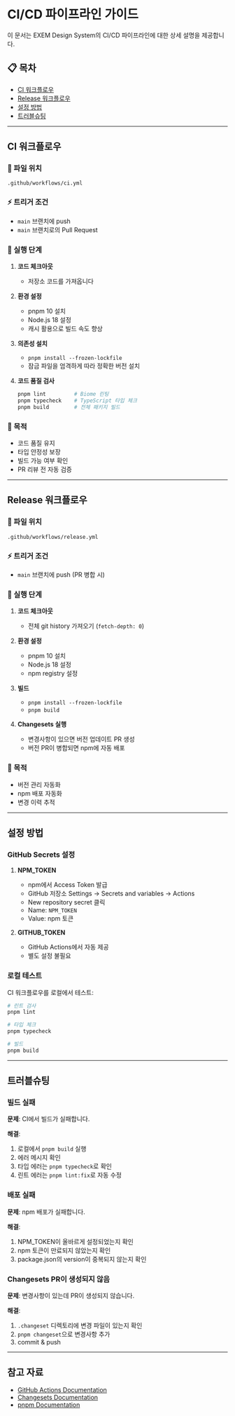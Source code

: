 # CI/CD 파이프라인 가이드

이 문서는 EXEM Design System의 CI/CD 파이프라인에 대한 상세 설명을 제공합니다.

## 📋 목차

- [CI 워크플로우](#ci-워크플로우)
- [Release 워크플로우](#release-워크플로우)
- [설정 방법](#설정-방법)
- [트러블슈팅](#트러블슈팅)

---

## CI 워크플로우

### 📍 파일 위치
`.github/workflows/ci.yml`

### ⚡ 트리거 조건
- `main` 브랜치에 push
- `main` 브랜치로의 Pull Request

### 🔄 실행 단계

1. **코드 체크아웃**
   - 저장소 코드를 가져옵니다

2. **환경 설정**
   - pnpm 10 설치
   - Node.js 18 설정
   - 캐시 활용으로 빌드 속도 향상

3. **의존성 설치**
   - `pnpm install --frozen-lockfile`
   - 잠금 파일을 엄격하게 따라 정확한 버전 설치

4. **코드 품질 검사**
   ```bash
   pnpm lint         # Biome 린팅
   pnpm typecheck    # TypeScript 타입 체크
   pnpm build        # 전체 패키지 빌드
   ```

### 🎯 목적
- 코드 품질 유지
- 타입 안정성 보장
- 빌드 가능 여부 확인
- PR 리뷰 전 자동 검증

---

## Release 워크플로우

### 📍 파일 위치
`.github/workflows/release.yml`

### ⚡ 트리거 조건
- `main` 브랜치에 push (PR 병합 시)

### 🔄 실행 단계

1. **코드 체크아웃**
   - 전체 git history 가져오기 (`fetch-depth: 0`)

2. **환경 설정**
   - pnpm 10 설치
   - Node.js 18 설정
   - npm registry 설정

3. **빌드**
   - `pnpm install --frozen-lockfile`
   - `pnpm build`

4. **Changesets 실행**
   - 변경사항이 있으면 버전 업데이트 PR 생성
   - 버전 PR이 병합되면 npm에 자동 배포

### 🎯 목적
- 버전 관리 자동화
- npm 배포 자동화
- 변경 이력 추적

---

## 설정 방법

### GitHub Secrets 설정

1. **NPM_TOKEN**
   - npm에서 Access Token 발급
   - GitHub 저장소 Settings → Secrets and variables → Actions
   - New repository secret 클릭
   - Name: `NPM_TOKEN`
   - Value: npm 토큰

2. **GITHUB_TOKEN**
   - GitHub Actions에서 자동 제공
   - 별도 설정 불필요

### 로컬 테스트

CI 워크플로우를 로컬에서 테스트:

```bash
# 린트 검사
pnpm lint

# 타입 체크
pnpm typecheck

# 빌드
pnpm build
```

---

## 트러블슈팅

### 빌드 실패

**문제**: CI에서 빌드가 실패합니다.

**해결**:
1. 로컬에서 `pnpm build` 실행
2. 에러 메시지 확인
3. 타입 에러는 `pnpm typecheck`로 확인
4. 린트 에러는 `pnpm lint:fix`로 자동 수정

### 배포 실패

**문제**: npm 배포가 실패합니다.

**해결**:
1. NPM_TOKEN이 올바르게 설정되었는지 확인
2. npm 토큰이 만료되지 않았는지 확인
3. package.json의 version이 중복되지 않는지 확인

### Changesets PR이 생성되지 않음

**문제**: 변경사항이 있는데 PR이 생성되지 않습니다.

**해결**:
1. `.changeset` 디렉토리에 변경 파일이 있는지 확인
2. `pnpm changeset`으로 변경사항 추가
3. commit & push

---

## 참고 자료

- [GitHub Actions Documentation](https://docs.github.com/en/actions)
- [Changesets Documentation](https://github.com/changesets/changesets)
- [pnpm Documentation](https://pnpm.io)

